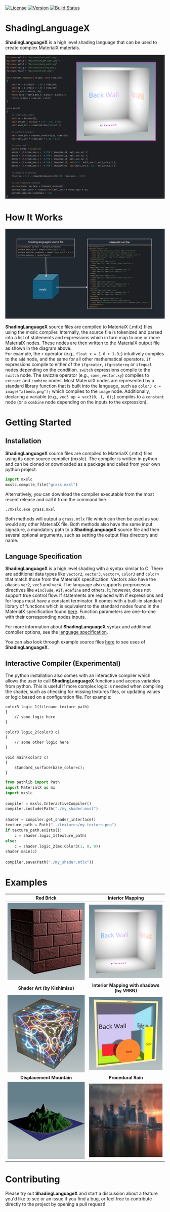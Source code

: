 [![License](https://img.shields.io/badge/License-Apache%202.0-blue.svg)](https://github.com/jakethorn/MXSL/blob/main/LICENSE)
[![Version](https://img.shields.io/github/v/release/jakethorn/MXSL)](https://github.com/jakethorn/MXSL/releases/latest)
[![Build Status](https://github.com/jakethorn/MXSL/workflows/automated-tests/badge.svg)](https://github.com/jakethorn/MXSL/actions)

# ShadingLanguageX
__ShadingLanguageX__ is a high level shading language that can be used to create complex MaterialX materials.  
  
![](examples/screenshots/readme_example.png)


# How It Works
![](examples/screenshots/howitworks.jpg)  

__ShadingLanguageX__ source files are compiled to MaterialX (.mtlx) files using the mxslc compiler. Internally, the source file is tokenized and parsed into a list of statements and expressions which in turn map to one or more MaterialX nodes. These nodes are then written to the MaterialX output file as shown in the diagram above.  
For example, the `+` operator (e.g., `float x = 1.0 + 1.0;`) intuitively compiles to the `add` node, and the same for all other mathematical operators. `if` expressions compile to either of the `ifgreater`, `ifgreatereq` or `ifequal` nodes depending on the condition. `switch` expressions compile to the `switch` node. The swizzle operator (e.g., `some_vector.xy`) compiles to `extract` and `combine` nodes. Most MaterialX nodes are represented by a standard library function that is built into the language, such as `color3 c = image("albedo.png");` which compiles to the `image` node. Additionally, declaring a variable (e.g., `vec3 up = vec3(0, 1, 0);`) compiles to a `constant` node (or a `combine` node depending on the inputs to the expression).  


# Getting Started

## Installation
__ShadingLanguageX__ source files are compiled to MaterialX (.mtlx) files using its open source compiler (mxslc). The compiler is written in python and can be cloned or downloaded as a package and called from your own python project. 
```python
import mxslc
mxslc.compile_file("grass.mxsl")
```
Alternatively, you can download the compiler executable from the most recent release and call it from the command line.
```
./mxslc.exe grass.mxsl
```
Both methods will output a `grass.mtlx` file which can then be used as you would any other MaterialX file. Both methods also have the same input signature, a mandatory path to a __ShadingLanguageX__ source file and then several optional arguments, such as setting the output files directory and name.

## Language Specification
__ShadingLanguageX__ is a high level shading with a syntax similar to C. There are additional data types like `vector2`, `vector3`, `vector4`, `color3` and `color4` that match those from the MaterialX specification. Vectors also have the aliases `vec2`, `vec3` and `vec4`. The language also supports preprocessor directives like `#include`, `#if`, `#define` and others. It, however, does not support true control flow. If statements are replaced with if expressions and for loops must have a constant terminator. It comes with a built-in standard library of functions which is equivalent to the standard nodes found in the MaterialX specification found [here](https://github.com/AcademySoftwareFoundation/MaterialX/blob/main/documents/Specification/MaterialX.StandardNodes.md). Function parameters are one-to-one with their corresponding nodes inputs.
  
For more information about __ShadingLanguageX__ syntax and additional compiler options, see the [language specification](https://github.com/jakethorn/ShadingLanguageX/blob/main/language-spec/LanguageSpecification_v0_3-beta.md).  
  
You can also look through example source files [here](https://github.com/jakethorn/ShadingLanguageX/tree/main/examples) to see uses of __ShadingLanguageX__.

## Interactive Compiler (Experimental)
The python installation also comes with an interactive compiler which allows the user to call __ShadingLanguageX__ functions and access variables from python. This is useful if more complex logic is needed when compiling the shader, such as checking for missing textures files, or updating values or logic based on a configuration file.
For example:
```
color3 logic_1(filename texture_path)
{
    // some logic here
}

color3 logic_2(color3 c)
{
    // some other logic here
}

void main(color3 c)
{
    standard_surface(base_color=c);
}
```
```python
from pathlib import Path
import MaterialX as mx
import mxslc

compiler = mxslc.InteractiveCompiler()
compiler.include(Path("./my_shader.mxsl")

shader = compiler.get_shader_interface()
texture_path = Path("../textures/my_texture.png")
if texture_path.exists():
    c = shader.logic_1(texture_path)
else:
    c = shader.logic_2(mx.Color3(1, 0, 0))
shader.main(c)

compiler.save(Path("./my_shader.mtlx"))
```


# Examples
Red Brick                    |  Interior Mapping
:---------------------------:|:---------------------------:
![](examples/screenshots/redbrick.png)   |  ![](examples/screenshots/interiormapping.png)
__Shader Art (by Kishimisu)__    |  __Interior Mapping with shadows (by VRBN)__
![](examples/screenshots/shaderart.png)  |  ![](examples/screenshots/lit_interiors.png)
__Displacement Mountain__    |    __Procedural Rain__
![](examples/screenshots/mountain.png)   |  ![](examples/screenshots/rain.png)

# Contributing
Please try out __ShadingLanguageX__ and start a discussion about a feature you'd like to see or an issue if you find a bug, or feel free to contribute directly to the project by opening a pull request!

